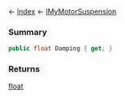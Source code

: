 ← [Index](Api-Index) ← [IMyMotorSuspension](Sandbox.ModAPI.Ingame.IMyMotorSuspension)

### Summary

```csharp
public float Damping { get; }
```

### Returns

[float](https://docs.microsoft.com/en-us/dotnet/api/system.single?view=netframework-4.6)

